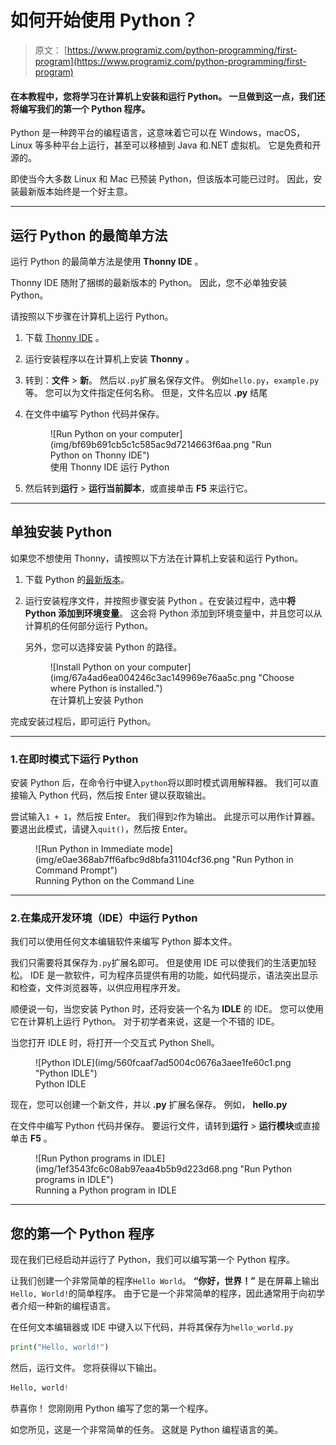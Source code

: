 # 如何开始使用 Python？

> 原文： [https://www.programiz.com/python-programming/first-program](https://www.programiz.com/python-programming/first-program)

#### 在本教程中，您将学习在计算机上安装和运行 Python。 一旦做到这一点，我们还将编写我们的第一个 Python 程序。

Python 是一种跨平台的编程语言，这意味着它可以在 Windows，macOS，Linux 等多种平台上运行，甚至可以移植到 Java 和.NET 虚拟机。 它是免费和开源的。

即使当今大多数 Linux 和 Mac 已预装 Python，但该版本可能已过时。 因此，安装最新版本始终是一个好主意。

* * *

## 运行 Python 的最简单方法

运行 Python 的最简单方法是使用 **Thonny IDE** 。

Thonny IDE 随附了捆绑的最新版本的 Python。 因此，您不必单独安装 Python。

请按照以下步骤在计算机上运行 Python。

1.  下载 [Thonny IDE](https://thonny.org/) 。
2.  运行安装程序以在计算机上安装 **Thonny** 。
3.  转到：**文件** > **新**。 然后以`.py`扩展名保存文件。 例如`hello.py`，`example.py`等。
    您可以为文件指定任何名称。 但是，文件名应以 **.py** 结尾
4.  在文件中编写 Python 代码并保存。

    <figure>![Run Python on your computer](img/bf69b691cb5c1c585ac9d7214663f6aa.png "Run Python on Thonny IDE")

    <figcaption>使用 Thonny IDE 运行 Python</figcaption>

    </figure>

5.  然后转到**运行** > **运行当前脚本**，或直接单击 **F5** 来运行它。

* * *

## 单独安装 Python

如果您不想使用 Thonny，请按照以下方法在计算机上安装和运行 Python。

1.  下载 Python 的[最新版本](https://www.python.org/downloads/)。
2.  运行安装程序文件，并按照步骤安装 Python
    。在安装过程中，选中**将 Python 添加到环境变量**。 这会将 Python 添加到环境变量中，并且您可以从计算机的任何部分运行 Python。

    另外，您可以选择安装 Python 的路径。

    <figure>![Install Python on your computer](img/67a4ad6ea004246c3ac149969e76aa5c.png "Choose where Python is installed.")

    <figcaption>在计算机上安装 Python</figcaption>

    </figure>

完成安装过程后，即可运行 Python。

* * *

### 1.在即时模式下运行 Python

安装 Python 后，在命令行中键入`python`将以即时模式调用解释器。 我们可以直接输入 Python 代码，然后按 Enter 键以获取输出。

尝试输入`1 + 1`，然后按 Enter。 我们得到`2`作为输出。 此提示可以用作计算器。 要退出此模式，请键入`quit()`，然后按 Enter。

<figure>![Run Python in Immediate mode](img/e0ae368ab7ff6afbc9d8bfa31104cf36.png "Run Python in Command Prompt")

<figcaption>Running Python on the Command Line</figcaption>

</figure>

* * *

### 2.在集成开发环境（IDE）中运行 Python

我们可以使用任何文本编辑软件来编写 Python 脚本文件。

我们只需要将其保存为`.py`扩展名即可。 但是使用 IDE 可以使我们的生活更加轻松。 IDE 是一款软件，可为程序员提供有用的功能，如代码提示，语法突出显示和检查，文件浏览器等，以供应用程序开发。

顺便说一句，当您安装 Python 时，还将安装一个名为 **IDLE** 的 IDE。 您可以使用它在计算机上运行 Python。 对于初学者来说，这是一个不错的 IDE。

当您打开 IDLE 时，将打开一个交互式 Python Shell。

<figure>![Python IDLE](img/560fcaaf7ad5004c0676a3aee1fe60c1.png "Python IDLE")

<figcaption>Python IDLE</figcaption>

</figure>

现在，您可以创建一个新文件，并以 **.py** 扩展名保存。 例如， **hello.py**

在文件中编写 Python 代码并保存。 要运行文件，请转到**运行** > **运行模块**或直接单击 **F5** 。

<figure>![Run Python programs in IDLE](img/1ef3543fc6c08ab97eaa4b5b9d223d68.png "Run Python programs in IDLE")

<figcaption>Running a Python program in IDLE</figcaption>

</figure>

* * *

## 您的第一个 Python 程序

现在我们已经启动并运行了 Python，我们可以编写第一个 Python 程序。

让我们创建一个非常简单的程序`Hello World`。 **“你好，世界！”** 是在屏幕上输出`Hello, World!`的简单程序。 由于它是一个非常简单的程序，因此通常用于向初学者介绍一种新的编程语言。

在任何文本编辑器或 IDE 中键入以下代码，并将其保存为`hello_world.py`

```py
print("Hello, world!")
```

然后，运行文件。 您将获得以下输出。

```py
Hello, world!
```

恭喜你！ 您刚刚用 Python 编写了您的第一个程序。

如您所见，这是一个非常简单的任务。 这就是 Python 编程语言的美。